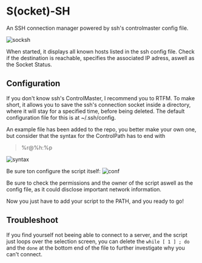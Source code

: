 # S(ocket)-SH

An SSH connection manager powered by ssh's controlmaster config file.

![socksh](https://user-images.githubusercontent.com/29956389/62934203-475c9400-bdc4-11e9-849c-d01bfa6ec387.png)

When started, it displays all known hosts listed in the ssh config file. Check if the destination is reachable, specifies the associated IP adress, aswell as the Socket Status.

## Configuration
If you don't know ssh's ControlMaster, I recommend you to RTFM.
To make short, it allows you to save the ssh's connection socket inside a directory, where it will stay for a specified time, before being deleted.
The default configuration file for this is at ~/.ssh/config.

An example file has been added to the repo, you better make your own one, but consider that the syntax for the ControlPath has to end with
> %r@%h:%p

![syntax](https://user-images.githubusercontent.com/29956389/62935022-4f1d3800-bdc6-11e9-904b-cd03d92a3dd4.png)

Be sure ton configure the script itself:
![conf](https://user-images.githubusercontent.com/29956389/62935494-948e3500-bdc7-11e9-93d7-c4ce52012bc7.png)

Be sure to check the permissions and the owner of the script aswell as the config file, as it could disclose important network information.

Now you just have to add your script to the PATH, and you ready to go!

## Troubleshoot
If you find yourself not beeing able to connect to a server, and the script just loops over the selection screen, you can delete the `while [ 1 ] ; do` and the `done` at the bottom end of the file to further investigate why you can't connect.
